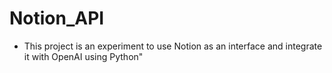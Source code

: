 # Notion_API 

- This project is an experiment to use Notion as an interface and integrate it with OpenAI using Python" 
